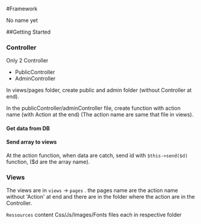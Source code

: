 #Framework

No name yet


##Getting Started


### Controller

Only 2 Controller

* PublicController
* AdminController

In views/pages folder, create public and admin folder (without Controller at end).

In the publicController/adminController file, create function with action name (with Action at the end) (The action name are same that file in views).

#### Get data from DB


#### Send array to views

At the action function, when data are catch, send id with `$this->send($d)` function, ($d are the array name).


### Views

The views are in `views` -> `pages` .
the pages name are the action name without 'Action' at end and there are in the folder where the action are in the Controller.

`Ressources` content Css/Js/Images/Fonts files each in respective folder
